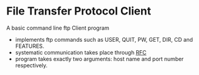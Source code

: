 # File Transfer Protocol Client

A basic command line ftp Client program

- implements ftp commands such as USER, QUIT, PW, GET, DIR, CD and FEATURES.
- systematic communication takes place through [RFC](https://tools.ietf.org/html/rfc959)
- program takes exactly two arguments: host name and port number respectively. 

